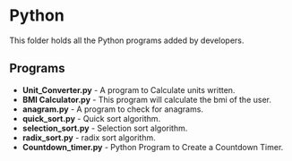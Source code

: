 # Python

  This folder holds all the Python programs added by developers.


## Programs

- **Unit_Converter.py** - A program to Calculate units written.
- **BMI Calculator.py** - This program will calculate the bmi of the user.
- **anagram.py** - A program to check for anagrams.
- **quick_sort.py** - Quick sort algorithm.
- **selection_sort.py** - Selection sort algorithm.
- **radix_sort.py** - radix sort algorithm.
- **Countdown_timer.py** - Python Program to Create a Countdown Timer.